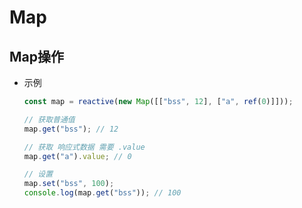 # Map

## Map操作

*   示例

    ```javascript
    const map = reactive(new Map([["bss", 12], ["a", ref(0)]]));

    // 获取普通值
    map.get("bss"); // 12

    // 获取 响应式数据 需要 .value
    map.get("a").value; // 0

    // 设置
    map.set("bss", 100);
    console.log(map.get("bss")); // 100
    ```
